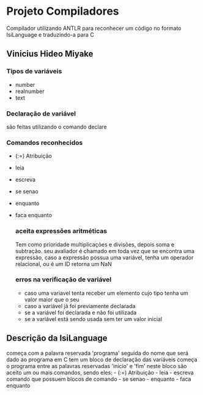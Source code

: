 # Projeto Compiladores
Compilador utilizando ANTLR para reconhecer um código no formato IsiLanguage e traduzindo-a para C

## Vinicius Hideo Miyake

### Tipos de variáveis
- number
- realnumber
- text

### Declaração de variável
são feitas utilizando o comando declare

### Comandos reconhecidos
- (:=) Atribuição
- leia
- escreva
- se senao
- enquanto
- faca enquanto

  ### aceita expressões aritméticas
  Tem como prioridade multiplicações e divisões, depois soma e subtração.
  seu avaliador é chamado em toda vez que se encontra uma expressão, caso a expressão possua uma variável, tenha um operador relacional, ou é um ID retorna um NaN

  ### erros na verificação de variável
  - caso uma variavel tenta receber um elemento cujo tipo tenha um valor maior que o seu
  - caso a variável já foi previamente declarada
  - se a variável foi declarada e não foi utilizada
  - se a variável está sendo usada sem ter um valor inicial


 ## Descrição da IsiLanguage
 começa com a palavra reservada 'programa' seguida do nome que será dado ao programa em C
 tem um bloco de declaração das variáveis
 começa o programa entre as palavras reservadas 'inicio' e 'fim'
 neste bloco são aceito um ou mais comandos, sendo eles:
    - (:=) Atribuição
    - leia
    - escreva
  comando que possuem blocos de comando
    - se senao
    - enquanto
    - faca enquanto

